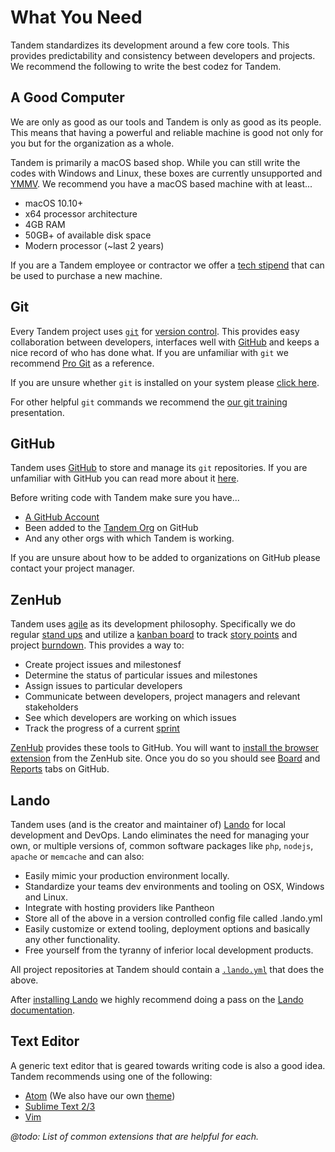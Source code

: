 What You Need
=============

Tandem standardizes its development around a few core tools. This provides predictability and consistency between developers and projects. We recommend the following to write the best codez for Tandem.

 <!-- toc -->

A Good Computer
---------------

We are only as good as our tools and Tandem is only as good as its people. This means that having a powerful and reliable machine is good not only for you but for the organization as a whole.

Tandem is primarily a macOS based shop. While you can still write the codes with Windows and Linux, these boxes are currently unsupported and [YMMV](http://www.urbandictionary.com/define.php?term=ymmv). We recommend you have a macOS based machine with at least...

* macOS 10.10+
* x64 processor architecture
* 4GB RAM
* 50GB+ of available disk space
* Modern processor (~last 2 years)

If you are a Tandem employee or contractor we offer a [tech stipend](./../onboarding/benefits.md#computer--equipment-purchase) that can be used to purchase a new machine.

Git
---

Every Tandem project uses [`git`](https://git-scm.com/) for [version control](https://en.wikipedia.org/wiki/Version_control). This provides easy collaboration between developers, interfaces well with [GitHub](https://github.com) and keeps a nice record of who has done what. If you are unfamiliar with `git` we recommend [Pro Git](https://git-scm.com/book/en/v2) as a reference.

If you are unsure whether `git` is installed on your system please [click here](https://git-scm.com/downloads).

For other helpful `git` commands we recommend the [our git training](https://docs.google.com/presentation/d/1tPKnFcOC-HBQy9Za8jCyRbXFXxNQUU7xE9JJSIA6a2k/edit?usp=sharing) presentation.

GitHub
------

Tandem uses [GitHub](https://github.com) to store and manage its `git` repositories. If you are unfamiliar with GitHub you can read more about it [here](https://en.wikipedia.org/wiki/GitHub).

Before writing code with Tandem make sure you have...

* [A GitHub Account](https://github.com/join)
* Been added to the [Tandem Org](https://github.com/thinktandem) on GitHub
* And any other orgs with which Tandem is working.

If you are unsure about how to be added to organizations on GitHub please contact your project manager.

ZenHub
------

Tandem uses [agile](https://en.wikipedia.org/wiki/Agile_software_development) as its development philosophy. Specifically we do regular [stand ups](https://en.wikipedia.org/wiki/Stand-up_meeting) and utilize a [kanban board](https://en.wikipedia.org/wiki/Kanban_board) to track [story points](http://wiki.openbravo.com/wiki/Scrum/Story_points) and project [burndown](https://en.wikipedia.org/wiki/Burn_down_chart). This provides a way to:

* Create project issues and milestonesf
* Determine the status of particular issues and milestones
* Assign issues to particular developers
* Communicate between developers, project managers and relevant stakeholders
* See which developers are working on which issues
* Track the progress of a current [sprint](https://en.wikipedia.org/wiki/Scrum_Sprint)

[ZenHub](https://www.zenhub.com/) provides these tools to GitHub. You will want to [install the browser extension](https://www.zenhub.com/) from the ZenHub site. Once you do so you should see [Board](https://github.com/thinktandem/horoscope#boards) and [Reports](https://github.com/thinktandem/horoscope#reports) tabs on GitHub.

Lando
-----

Tandem uses (and is the creator and maintainer of) [Lando](https://github.com/lando/lando) for local development and DevOps. Lando eliminates the need for managing your own, or multiple versions of, common software packages like `php`, `nodejs`, `apache` or `memcache` and can also:

* Easily mimic your production environment locally.
* Standardize your teams dev environments and tooling on OSX, Windows and Linux.
* Integrate with hosting providers like Pantheon
* Store all of the above in a version controlled config file called .lando.yml
* Easily customize or extend tooling, deployment options and basically any other functionality.
* Free yourself from the tyranny of inferior local development products.

All project repositories at Tandem should contain a [`.lando.yml`](https://docs.devwithlando.io/config/lando.html) that does the above.

After [installing Lando](https://docs.devwithlando.io/installation/installing.html) we highly recommend doing a pass on the [Lando documentation](https://docs.devwithlando.io/).

Text Editor
-----------

A generic text editor that is geared towards writing code is also a good idea. Tandem recommends using one of the following:

* [Atom](https://atom.io/) (We also have our own [theme](https://atom.io/themes/atom-tandemic-syntax))
* [Sublime Text 2/3](https://www.sublimetext.com/)
* [Vim](http://www.vim.org/)

*@todo: List of common extensions that are helpful for each.*
